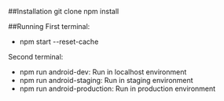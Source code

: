 ##Installation
git clone
npm install

##Running
First terminal:
- npm start --reset-cache

Second terminal:
- npm run android-dev: Run in localhost environment
- npm run android-staging: Run in staging environment
- npm run android-production: Run in production environment